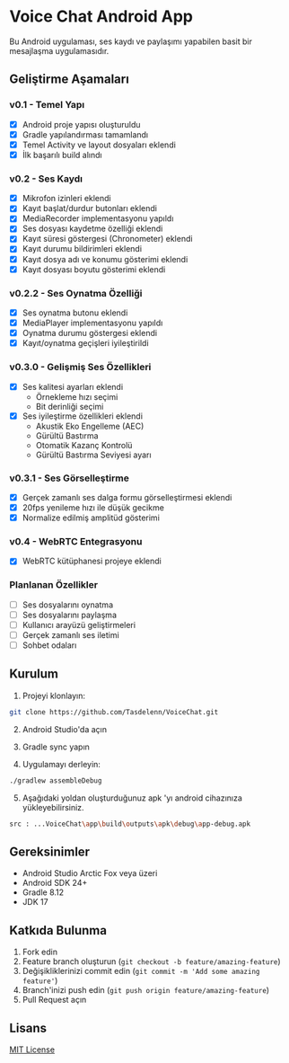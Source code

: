 # Voice Chat Android App

Bu Android uygulaması, ses kaydı ve paylaşımı yapabilen basit bir mesajlaşma uygulamasıdır.

## Geliştirme Aşamaları

### v0.1 - Temel Yapı
- [x] Android proje yapısı oluşturuldu
- [x] Gradle yapılandırması tamamlandı
- [x] Temel Activity ve layout dosyaları eklendi
- [x] İlk başarılı build alındı

### v0.2 - Ses Kaydı 
- [x] Mikrofon izinleri eklendi
- [x] Kayıt başlat/durdur butonları eklendi
- [x] MediaRecorder implementasyonu yapıldı
- [x] Ses dosyası kaydetme özelliği eklendi
- [x] Kayıt süresi göstergesi (Chronometer) eklendi
- [x] Kayıt durumu bildirimleri eklendi
- [x] Kayıt dosya adı ve konumu gösterimi eklendi
- [x] Kayıt dosyası boyutu gösterimi eklendi

### v0.2.2 - Ses Oynatma Özelliği
- [x] Ses oynatma butonu eklendi
- [x] MediaPlayer implementasyonu yapıldı
- [x] Oynatma durumu göstergesi eklendi
- [x] Kayıt/oynatma geçişleri iyileştirildi

### v0.3.0 - Gelişmiş Ses Özellikleri
- [x] Ses kalitesi ayarları eklendi
  - Örnekleme hızı seçimi
  - Bit derinliği seçimi
- [x] Ses iyileştirme özellikleri eklendi
  - Akustik Eko Engelleme (AEC)
  - Gürültü Bastırma
  - Otomatik Kazanç Kontrolü
  - Gürültü Bastırma Seviyesi ayarı

### v0.3.1 - Ses Görselleştirme
- [x] Gerçek zamanlı ses dalga formu görselleştirmesi eklendi
- [x] 20fps yenileme hızı ile düşük gecikme
- [x] Normalize edilmiş amplitüd gösterimi

### v0.4 - WebRTC Entegrasyonu
- [x] WebRTC kütüphanesi projeye eklendi

### Planlanan Özellikler
- [ ] Ses dosyalarını oynatma
- [ ] Ses dosyalarını paylaşma
- [ ] Kullanıcı arayüzü geliştirmeleri
- [ ] Gerçek zamanlı ses iletimi
- [ ] Sohbet odaları

## Kurulum

1. Projeyi klonlayın:
```bash
git clone https://github.com/Tasdelenn/VoiceChat.git
```

2. Android Studio'da açın

3. Gradle sync yapın

4. Uygulamayı derleyin:
```bash
./gradlew assembleDebug
```

5. Aşağıdaki yoldan oluşturduğunuz apk 'yı android cihazınıza yükleyebilirsiniz.
```bash
src : ...VoiceChat\app\build\outputs\apk\debug\app-debug.apk
```

## Gereksinimler

- Android Studio Arctic Fox veya üzeri
- Android SDK 24+
- Gradle 8.12
- JDK 17

## Katkıda Bulunma

1. Fork edin
2. Feature branch oluşturun (`git checkout -b feature/amazing-feature`)
3. Değişikliklerinizi commit edin (`git commit -m 'Add some amazing feature'`)
4. Branch'inizi push edin (`git push origin feature/amazing-feature`)
5. Pull Request açın

## Lisans

[MIT License](LICENSE)
